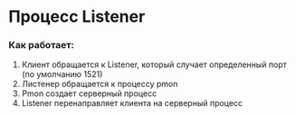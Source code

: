 # Процесc Listener

### Как работает: 
  1. Клиент обращается к Listener, который случает определенный порт (по умолчанию 1521)
  2. Листенер обращается к процессу pmon
  3. Pmon создает серверный процесс
  4. Listener перенаправляет клиента на серверный процесс